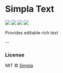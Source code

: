 # Simpla Text
![][bower-badge] [![][travis-badge]][travis-url] [![][bowerdeps-badge]][bowerdeps-url] [![][npmdevdeps-badge]][npmdevdeps-url]

Provides editable rich text

--

### License

MIT © [Simpla](admin@simpla.io)

[bower-badge]: https://img.shields.io/bower/v/simpla-text.svg
[bowerlicense-badge]: https://img.shields.io/bower/l/simpla-text.svg
[travis-badge]: https://img.shields.io/travis/SimplaElements/simpla-text.svg
[travis-url]: https://travis-ci.org/SimplaElements/simpla-text
[bowerdeps-badge]: https://img.shields.io/gemnasium/SimplaElements/simpla-text.svg
[bowerdeps-url]: https://gemnasium.com/bower/simpla-text
[npmdeps-badge]: https://img.shields.io/david/SimplaElements/simpla-text.svg
[npmdeps-url]: https://david-dm.org/SimplaElements/simpla-text
[npmdevdeps-badge]: https://img.shields.io/david/dev/SimplaElements/simpla-text.svg?theme=shields.io
[npmdevdeps-url]: https://david-dm.org/SimplaElements/simpla-text#info=devDependencies
